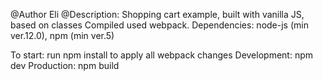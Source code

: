 @Author Eli
@Description: Shopping cart example, built with vanilla JS, based on classes
Compiled used webpack.
Dependencies: node-js (min ver.12.0), npm (min ver.5)

To start: 
run npm install to apply all webpack changes
Development: npm dev
Production: npm build
